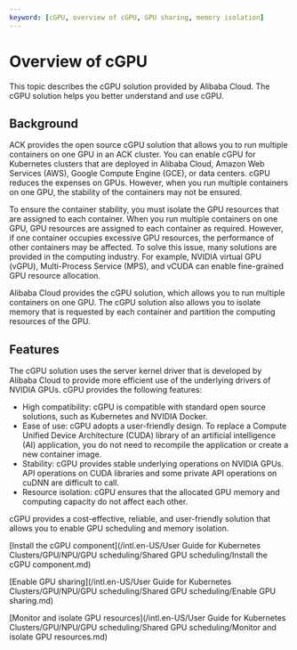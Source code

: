 ```yaml
---
keyword: [cGPU, overview of cGPU, GPU sharing, memory isolation]
---
```


# Overview of cGPU

This topic describes the cGPU solution provided by Alibaba Cloud. The cGPU solution helps you better understand and use cGPU.

## Background

ACK provides the open source cGPU solution that allows you to run multiple containers on one GPU in an ACK cluster. You can enable cGPU for Kubernetes clusters that are deployed in Alibaba Cloud, Amazon Web Services \(AWS\), Google Compute Engine \(GCE\), or data centers. cGPU reduces the expenses on GPUs. However, when you run multiple containers on one GPU, the stability of the containers may not be ensured.

To ensure the container stability, you must isolate the GPU resources that are assigned to each container. When you run multiple containers on one GPU, GPU resources are assigned to each container as required. However, if one container occupies excessive GPU resources, the performance of other containers may be affected. To solve this issue, many solutions are provided in the computing industry. For example, NVIDIA virtual GPU \(vGPU\), Multi-Process Service \(MPS\), and vCUDA can enable fine-grained GPU resource allocation.

Alibaba Cloud provides the cGPU solution, which allows you to run multiple containers on one GPU. The cGPU solution also allows you to isolate memory that is requested by each container and partition the computing resources of the GPU.

## Features

The cGPU solution uses the server kernel driver that is developed by Alibaba Cloud to provide more efficient use of the underlying drivers of NVIDIA GPUs. cGPU provides the following features:

-   High compatibility: cGPU is compatible with standard open source solutions, such as Kubernetes and NVIDIA Docker.
-   Ease of use: cGPU adopts a user-friendly design. To replace a Compute Unified Device Architecture \(CUDA\) library of an artificial intelligence \(AI\) application, you do not need to recompile the application or create a new container image.
-   Stability: cGPU provides stable underlying operations on NVIDIA GPUs. API operations on CUDA libraries and some private API operations on cuDNN are difficult to call.
-   Resource isolation: cGPU ensures that the allocated GPU memory and computing capacity do not affect each other.

cGPU provides a cost-effective, reliable, and user-friendly solution that allows you to enable GPU scheduling and memory isolation.

[Install the cGPU component](/intl.en-US/User Guide for Kubernetes Clusters/GPU/NPU/GPU scheduling/Shared GPU scheduling/Install the cGPU component.md)

[Enable GPU sharing](/intl.en-US/User Guide for Kubernetes Clusters/GPU/NPU/GPU scheduling/Shared GPU scheduling/Enable GPU sharing.md)

[Monitor and isolate GPU resources](/intl.en-US/User Guide for Kubernetes Clusters/GPU/NPU/GPU scheduling/Shared GPU scheduling/Monitor and isolate GPU resources.md)

